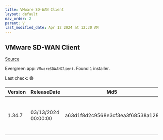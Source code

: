 ```yaml
---
title: VMware SD-WAN Client
layout: default
nav_order: 2
parent: V
last_modified_date: Apr 12 2024 at 12:30 AM
---
```


## VMware SD-WAN Client

[Source](https://docs.vmware.com/en/VMware-SD-WAN-Client/index.html)

Evergreen app: `VMwareSDWANClient`. Found `1` installer.

Last check: 🟢

| Version | ReleaseDate         | Md5                              | Sha256                                                           | Size     | Type | URI                                                                                                                                                                        |
| ------- | ------------------- | -------------------------------- | ---------------------------------------------------------------- | -------- | ---- | -------------------------------------------------------------------------------------------------------------------------------------------------------------------------- |
| 1.34.7  | 03/13/2024 00:00:00 | a63d1f8d2c9568e3cf3ea3f68538a128 | 429dc7f147c05887034c7fd2f41acca81bf4418166983085ab2fbc7e517c5353 | 88.85 MB | exe  | [https://download3.vmware.com/software/SD-WAN-CLIENT/SDWANClientInstaller-1-34-7.exe](https://download3.vmware.com/software/SD-WAN-CLIENT/SDWANClientInstaller-1-34-7.exe) |
